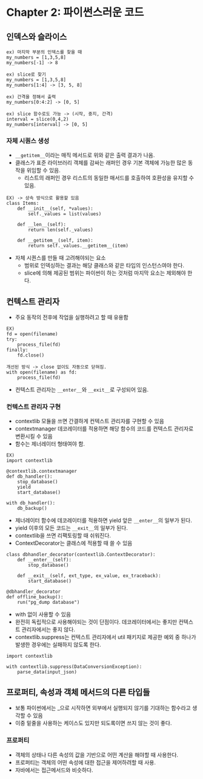 # Chapter 2: 파이썬스러운 코드

## 인덱스와 슬라이스
```
ex) 마지막 부분의 인덱스를 찾을 때 
my_numbers = [1,3,5,8]
my_numbers[-1] -> 8

ex) slice로 찾기
my_numbers = [1,3,5,8]
my_numbers[1:4] -> [3, 5, 8]

ex) 간격을 정해서 출력 
my_numbers[0:4:2] -> [0, 5]

ex) slice 함수로도 가능 -> (시작, 중지, 간격)
interval = slice(0,4,2)
my_numbers[interval] -> [0, 5]
```

### 자체 시퀀스 생성
- ```__getitem__```이라는 매직 메서드로 위와 같은 출력 결과가 나옴.
- 클래스가 표준 라이브러리 객체를 감싸는 래퍼인 경우 기본 객체에 가능한 많은 동작을 위임할 수 있음.
    - 리스트의 래퍼인 경우 리스트의 동일한 매서드를 호출하여 호환성을 유지할 수 있음. 

```
EX) -> 상속 방식으로 활용할 있음
class Items:
    def __init__(self, *values):
        self._values = list(values)
    
    def __len__(self):
        return len(self._values)
    
    def __getitem__(self, item):
        return self._values.__getitem__(item)
```

- 자체 시퀀스를 만들 때 고려해야되는 요소
    - 범위로 인덱싱하는 결과는 해당 클래스와 같은 타입의 인스턴스여야 한다. 
    - slice에 의해 제공된 범위는 파이썬이 하는 것처럼 마지막 요소는 제외해야 한다.

## 컨텍스트 관리자
- 주요 동작의 전후에 작업을 실행하려고 할 때 유용함

```
EX)
fd = open(filename)
try:
    process_file(fd)
finally:
    fd.close()

개선된 방식 -> close 없이도 자동으로 닫혀짐. 
with open(filename) as fd:
    process_file(fd)
```
- 컨텍스트 관리자는 ```__enter__```와 ```__exit__```로 구성되어 있음.

### 컨텍스트 관리자 구현
- contextlib 모듈을 쓰면 간결하게 컨텍스트 관리자를 구현할 수 있음
- contextmanager 데코레이터를 적용하면 해당 함수의 코드를 컨텍스트 관리자로 변환시킬 수 있음
- 함수는 제너레이터 형태여야 함. 

```
EX)
import contextlib

@contextlib.contextmanager
def db_handler():
    stop_database()
    yield
    start_database()

with db_handler():
    db_backup()
```
- 제너레이터 함수에 데코레이터를 적용하면 yield 앞은 ```__enter__```의 일부가 된다.
- yield 이후의 모든 코드는 ```__exit__```의 일부가 된다.
- contextlib을 쓰면 리팩토링할 때 쉬워진다.
- ContextDecorator는 클래스에 적용할 때 쓸 수 있음
```
class dbhandler_decorator(contextlib.ContextDecorator):
    def __enter__(self):
        stop_database()
    
    def __exit__(self, ext_type, ex_value, ex_traceback):
        start_database()
    
@dbhandler_decorator
def offline_backup():
    run("pg_dump database")
```
- with 없이 사용할 수 있음
- 완전히 독립적으로 사용해야되는 것이 단점이다. 데코레이터에서는 좋지만 컨텍스트 관리자에서는 좋지 않다. 
- contextlib.suppress는 컨텍스트 관리자에서 util 패키지로 제공한 예외 중 하나가 발생한 경우에는 실패하지 않도록 한다. 

```
import contextlib

with contextlib.suppress(DataConversionException):
    parse_data(input_json)
```

## 프로퍼티, 속성과 객체 메서드의 다른 타입들
- 보통 파이썬에서는 _으로 시작하면 외부에서 실행되지 않기를 기대하는 함수라고 생각할 수 있음
- 이중 밑줄을 사용하는 케이스도 있지만 되도록이면 쓰지 않는 것이 좋다. 

### 프로퍼티
- 객체의 상태나 다른 속성의 값을 기반으로 어떤 계산을 해야할 때 사용한다. 
- 프로퍼티는 객체의 어떤 속성에 대한 접근을 제어하려할 때 사용.
- 자바에서는 접근메서드와 비슷하다.

